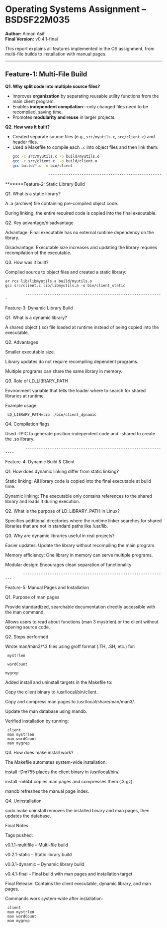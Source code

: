 # Operating Systems Assignment – BSDSF22M035  
**Author:** Aiman Asif  
**Final Version:** v0.4.1-final  

This report explains all features implemented in the OS assignment, from multi-file builds to installation with manual pages.

---

## Feature-1: Multi-File Build

**Q1. Why split code into multiple source files?**  
- Improves **organization** by separating reusable utility functions from the main client program.  
- Enables **independent compilation**—only changed files need to be recompiled, saving time.  
- Promotes **modularity and reuse** in larger projects.

**Q2. How was it built?**  
- Created separate source files (e.g., `src/myutils.c`, `src/client.c`) and header files.  
- Used a Makefile to compile each `.c` into object files and then link them:  
  ```bash
  gcc -c src/myutils.c -o build/myutils.o
  gcc -c src/client.c  -o build/client.o
  gcc build/*.o -o bin/client

                  --------------------------------------------------------------
*******Feature-2: Static Library Build

Q1. What is a static library?

A .a (archive) file containing pre-compiled object code.

During linking, the entire required code is copied into the final executable.

Q2. Key advantage/disadvantage

Advantage: Final executable has no external runtime dependency on the library.

Disadvantage: Executable size increases and updating the library requires recompilation of the executable.

Q3. How was it built?

Compiled source to object files and created a static library:

    ar rcs lib/libmyutils.a build/myutils.o
    gcc src/client.c lib/libmyutils.a -o bin/client_static

             --------------------------------------------------------------


Feature-3: Dynamic Library Build

Q1. What is a dynamic library?

A shared object (.so) file loaded at runtime instead of being copied into the executable.

Q2. Advantages

Smaller executable size.

Library updates do not require recompiling dependent programs.

Multiple programs can share the same library in memory.

Q3. Role of LD_LIBRARY_PATH

Environment variable that tells the loader where to search for shared libraries at runtime.

Example usage:

     LD_LIBRARY_PATH=lib ./bin/client_dynamic


Q4. Compilation flags

Used   -fPIC to generate position-independent code and -shared to create the .so library.


             -----------------------------------------------------------------



Feature-4: Dynamic Build & Client

Q1. How does dynamic linking differ from static linking?

Static linking: All library code is copied into the final executable at build time.

Dynamic linking: The executable only contains references to the shared library and loads it during execution.

Q2. What is the purpose of LD_LIBRARY_PATH in Linux?

Specifies additional directories where the runtime linker searches for shared libraries that are not in standard paths like /usr/lib.

Q3. Why are dynamic libraries useful in real projects?

Easier updates: Update the library without recompiling the main program.

Memory efficiency: One library in memory can serve multiple programs.

Modular design: Encourages clean separation of functionality


            -----------------------------------------------------------------


Feature-5: Manual Pages and Installation

Q1. Purpose of man pages

Provide standardized, searchable documentation directly accessible with the man command.

Allows users to read about functions (man 3 mystrlen) or the client without opening source code.

Q2. Steps performed

Wrote man/man3/*.3 files using groff format (.TH, .SH, etc.) for:

     mystrlen

     wordCount

    mygrep

Added install and uninstall targets in the Makefile to:

Copy the client binary to /usr/local/bin/client.

Copy and compress man pages to /usr/local/share/man/man3/.

Update the man database using mandb.

Verified installation by running:

     client
     man mystrlen
     man wordCount
     man mygrep


Q3. How does make install work?

The Makefile automates system-wide installation:

install -Dm755 places the client binary in /usr/local/bin/.

install -m644 copies man pages and compresses them (.3.gz).

mandb refreshes the manual page index.

Q4. Uninstallation

sudo make uninstall removes the installed binary and man pages, then updates the database.

Final Notes

Tags pushed:

v0.1.1-multifile – Multi-file build

v0.2.1-static – Static library build

v0.3.1-dynamic – Dynamic library build

v0.4.1-final – Final build with man pages and installation target

Final Release: Contains the client executable, dynamic library, and man pages.

Commands work system-wide after installation:

     client
     man mystrlen
     man wordCount
     man mygrep
